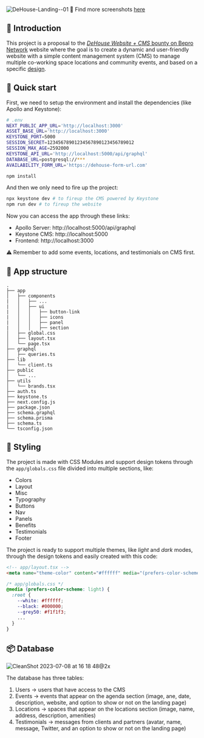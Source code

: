 ![DeHouse-Landing--01](https://github.com/ickas/dehouse-landing/assets/2805206/f9536f7f-05d6-47d9-8e7b-a58f878aed91)
📸 Find more screenshots [here](https://github.com/ickas/dehouse-landing/tree/master/public/screenshots)

## 📣 Introduction

This project is a proposal to the [_DeHouse Website + CMS_ bounty on Bepro Network](https://app.bepro.network/bepro/polygon/bounty?id=15&repoId=17) website where the goal is to create a dynamic and user-friendly website with a simple content management system (CMS) to manage multiple co-working space locations and community events, and based on a specific [design](https://www.figma.com/file/T0hql5KJwMuuctHK5PGx5K/DeHouse?node-id=15%3A9&t=OFA80fTem3tHibIo-1).

## 🚀 Quick start

First, we need to setup the environment and install the dependencies (like Apollo and Keystone):

```bash
# .env
NEXT_PUBLIC_APP_URL='http://localhost:3000'
ASSET_BASE_URL='http://localhost:3000'
KEYSTONE_PORT=5000
SESSION_SECRET=12345678901234567890123456789012
SESSION_MAX_AGE=2592000
KEYSTONE_API_URL='http://localhost:5000/api/graphql'
DATABASE_URL=postgresql://***
AVAILABILITY_FORM_URL='https://dehouse-form-url.com'
```

```bash
npm install
```

And then we only need to fire up the project:

```bash
npx keystone dev # to fireup the CMS powered by Keystone
npm run dev # to fireup the website
```

Now you can access the app through these links:

- Apollo Server: http://localhost:5000/api/graphql
- Keystone CMS: http://localhost:5000
- Frontend: http://localhost:3000

⚠️ Remember to add some events, locations, and testimonials on CMS first.

## 📂 App structure

```
.
├── app
│   ├── components
|   │   ├── ...
|   │   ├── ui
|   │   │   ├── button-link
|   │   │   ├── icons
|   │   │   ├── panel
|   │   │   ├── section
│   ├── global.css
│   ├── layout.tsx
│   └── page.tsx
├── graphql
│   ├── queries.ts
├── lib
│   └── client.ts
├── public
│   └── ...
├── utils
│   └── brands.tsx
├── auth.ts
├── keystone.ts
├── next.config.js
├── package.json
├── schema.graphql
├── schema.prisma
├── schema.ts
└── tsconfig.json
```

## 💅 Styling

The project is made with CSS Modules and support design tokens through the `app/globals.css` file divided into multiple sections, like:

- Colors
- Layout
- Misc
- Typography
- Buttons
- Nav
- Panels
- Benefits
- Testimonials
- Footer

The project is ready to support multiple themes, like _light_ and _dark_ modes, through the design tokens and easily created with this code:

```html
<!-- app/layout.tsx -->
<meta name="theme-color" content="#ffffff" media="(prefers-color-scheme: light)">
```

```css
/* app/globals.css */
@media (prefers-color-scheme: light) {
  :root {
    --white: #ffffff;
    --black: #000000;
    --grey50: #f1f1f3;
    ...
  }
}
```

## 📦 Database

![CleanShot 2023-07-08 at 16 18 48@2x](https://github.com/ickas/dehouse-landing/assets/2805206/53082de2-21f2-4fe6-8f6a-504558bda3be)

The database has three tables:

1. Users → users that have access to the CMS
2. Events → events that appear on the agenda section (image, ane, date, description, website, and option to show or not on the landing page)
3. Locations → spaces that appear on the locations section (image, name, address, description, amenities)
4. Testimonials → messages from clients and partners (avatar, name, message, Twitter, and an option to show or not on the landing page)
